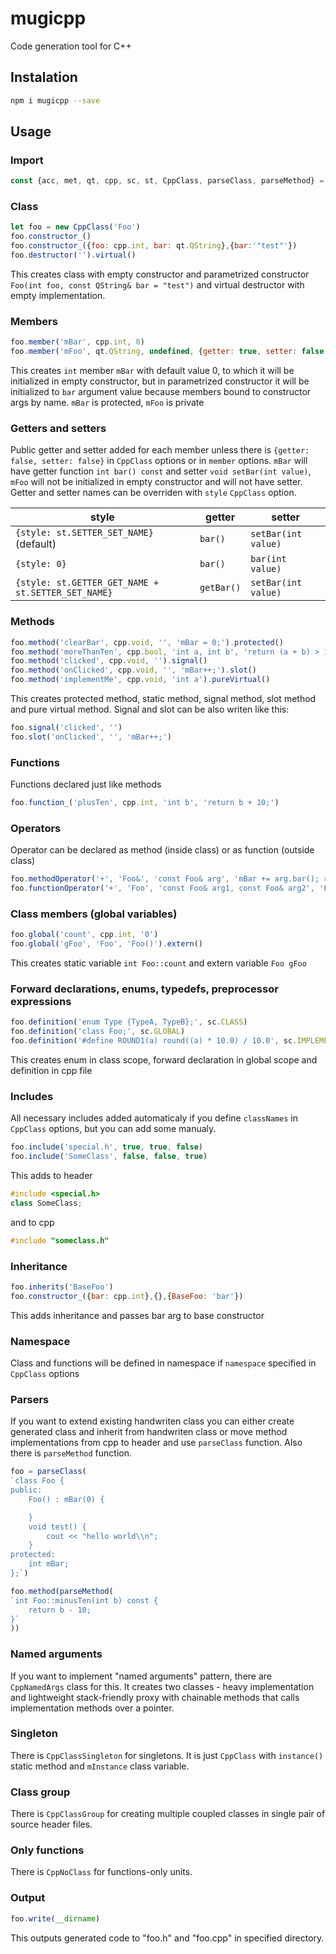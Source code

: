 # mugicpp
Code generation tool for C++

## Instalation

```bash
npm i mugicpp --save
```

## Usage

### Import

```js
const {acc, met, qt, cpp, sc, st, CppClass, parseClass, parseMethod} = require('mugicpp')
```

### Class

```js
let foo = new CppClass('Foo')
foo.constructor_()
foo.constructor_({foo: cpp.int, bar: qt.QString},{bar:'"test"'})
foo.destructor('').virtual()
```

This creates class with empty constructor and parametrized constructor `Foo(int foo, const QString& bar = "test")` and virtual destructor with empty implementation.

### Members

```js
foo.member('mBar', cpp.int, 0)
foo.member('mFoo', qt.QString, undefined, {getter: true, setter: false, access: acc.PRIVATE})
```

This creates `int` member `mBar` with default value 0, to which it will be initialized in empty constructor, but in parametrized constructor it will be initialized to `bar` argument value because members bound to constructor args by name. `mBar` is protected, `mFoo` is private

### Getters and setters

Public getter and setter added for each member unless there is `{getter: false, setter: false}` in `CppClass` options or in `member` options. `mBar` will have getter function `int bar() const` and setter `void setBar(int value)`, `mFoo` will not be initialized in empty constructor and will not have setter.
Getter and setter names can be overriden with `style` `CppClass` option.

| style | getter | setter |
|-------------|--------------|--------------|
| `{style: st.SETTER_SET_NAME}` (default) | `bar()` | `setBar(int value)` |
| `{style: 0}` | `bar()` | `bar(int value)` |
| `{style: st.GETTER_GET_NAME + st.SETTER_SET_NAME}` | `getBar()` | `setBar(int value)` |

### Methods

```js
foo.method('clearBar', cpp.void, '', 'mBar = 0;').protected()
foo.method('moreThanTen', cpp.bool, 'int a, int b', 'return (a + b) > 10;').static()
foo.method('clicked', cpp.void, '').signal()
foo.method('onClicked', cpp.void, '', 'mBar++;').slot()
foo.method('implementMe', cpp.void, 'int a').pureVirtual()
```

This creates protected method, static method, signal method, slot method and pure virtual method. Signal and slot can be also writen like this:

```js
foo.signal('clicked', '')
foo.slot('onClicked', '', 'mBar++;')
```

### Functions

Functions declared just like methods

```js
foo.function_('plusTen', cpp.int, 'int b', 'return b + 10;')
```

### Operators

Operator can be declared as method (inside class) or as function (outside class)

```js
foo.methodOperator('+', 'Foo&', 'const Foo& arg', 'mBar += arg.bar(); return *this;')
foo.functionOperator('+', 'Foo', 'const Foo& arg1, const Foo& arg2', 'Foo res(arg1.bar() + arg2.bar()); return res;')
```

### Class members (global variables)

```js
foo.global('count', cpp.int, '0')
foo.global('gFoo', 'Foo', 'Foo()').extern()
```

This creates static variable `int Foo::count` and extern variable `Foo gFoo`

### Forward declarations, enums, typedefs, preprocessor expressions

```js
foo.definition('enum Type {TypeA, TypeB};', sc.CLASS)
foo.definition('class Foo;', sc.GLOBAL)
foo.definition('#define ROUND1(a) round((a) * 10.0) / 10.0', sc.IMPLEMENTATION_GLOBAL)
```

This creates enum in class scope, forward declaration in global scope and definition in cpp file

### Includes

All necessary includes added automaticaly if you define `classNames` in `CppClass` options, but you can add some manualy.

```js
foo.include('special.h', true, true, false)
foo.include('SomeClass', false, false, true)
```

This adds to header

```c++
#include <special.h>
class SomeClass;
```

and to cpp

```c++
#include "someclass.h"
```

### Inheritance

```js
foo.inherits('BaseFoo')
foo.constructor_({bar: cpp.int},{},{BaseFoo: 'bar'})
```

This adds inheritance and passes bar arg to base constructor

### Namespace

Class and functions will be defined in namespace if `namespace` specified in `CppClass` options

### Parsers

If you want to extend existing handwriten class you can either create generated class and inherit from handwriten class or move method implementations from cpp to header and use `parseClass` function. Also there is `parseMethod` function.

```js
foo = parseClass(
`class Foo {
public:
    Foo() : mBar(0) {

    }
    void test() {
        cout << "hello world\\n";
    }
protected:
    int mBar;
};`)

foo.method(parseMethod(
`int Foo::minusTen(int b) const {
    return b - 10;
}`
))
```

### Named arguments

If you want to implement "named arguments" pattern, there are `CppNamedArgs` class for this. It creates two classes - heavy implementation and lightweight stack-friendly proxy with chainable methods that calls implementation methods over a pointer.

### Singleton

There is `CppClassSingleton` for singletons. It is just `CppClass` with `instance()` static method and `mInstance` class variable.

### Class group

There is `CppClassGroup` for creating multiple coupled classes in single pair of source header files.

### Only functions

There is `CppNoClass` for functions-only units.

### Output

```js
foo.write(__dirname)
```

This outputs generated code to "foo.h" and "foo.cpp" in specified directory.